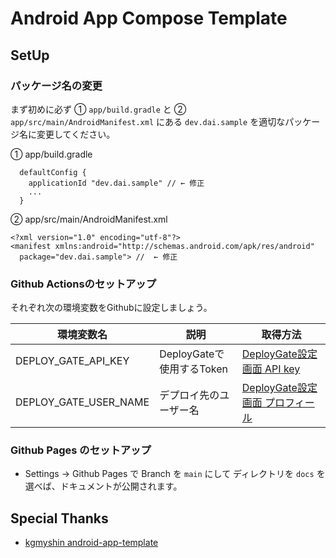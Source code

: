 # Android App Compose Template

## SetUp

### パッケージ名の変更

まず初めに必ず ① `app/build.gradle` と ② `app/src/main/AndroidManifest.xml` にある `dev.dai.sample` を適切なパッケージ名に変更してください。

① app/build.gradle

```
  defaultConfig {
    applicationId "dev.dai.sample" // ← 修正
    ...
  }
```

② app/src/main/AndroidManifest.xml

```
<?xml version="1.0" encoding="utf-8"?>
<manifest xmlns:android="http://schemas.android.com/apk/res/android"
  package="dev.dai.sample"> //  ← 修正
```

### Github Actionsのセットアップ

それぞれ次の環境変数をGithubに設定しましょう。

| 環境変数名 | 説明 | 取得方法 |
| --- | --- | --- |
| DEPLOY_GATE_API_KEY | DeployGateで使用するToken | [DeployGate設定画面 API key](https://deploygate.com/settings) |
| DEPLOY_GATE_USER_NAME | デプロイ先のユーザー名 | [DeployGate設定画面 プロフィール](https://deploygate.com/settings) |

### Github Pages のセットアップ

* Settings -> Github Pages で Branch を `main` にして ディレクトリを `docs` を選べば、ドキュメントが公開されます。

## Special Thanks
* [kgmyshin android-app-template](https://github.com/kgmyshin/android-app-template)
